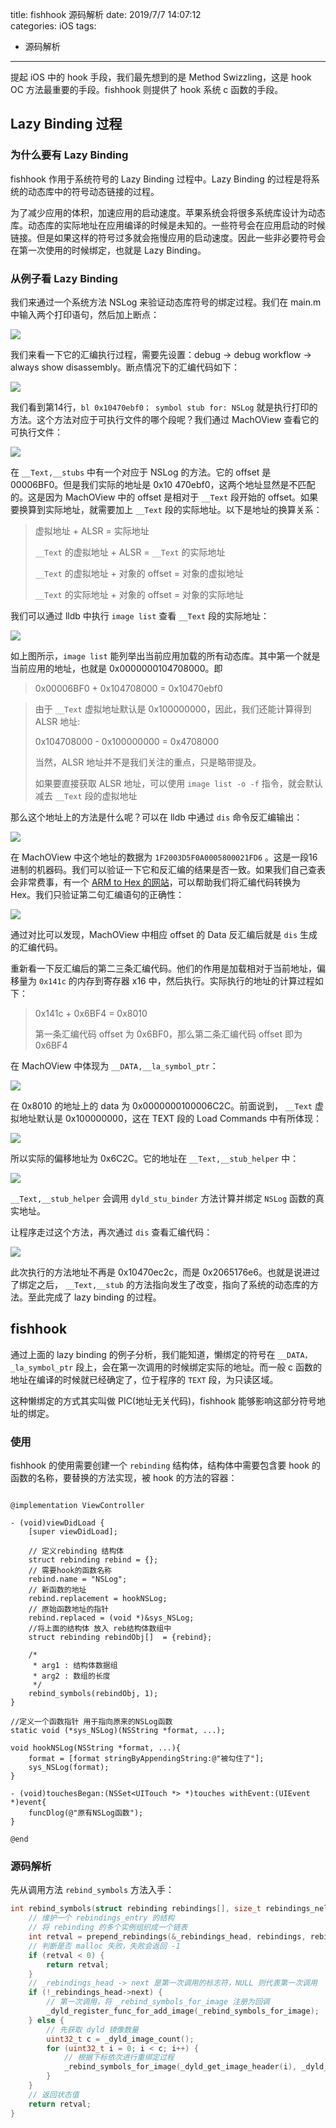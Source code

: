 title: fishhook 源码解析
date: 2019/7/7 14:07:12  
categories: iOS
tags: 

 - 源码解析
	
---

提起 iOS 中的 hook 手段，我们最先想到的是 Method Swizzling，这是 hook OC 方法最重要的手段。fishhook 则提供了 hook 系统 c 函数的手段。

<!--more-->

## Lazy Binding 过程

### 为什么要有 Lazy Binding

fishhook 作用于系统符号的 Lazy Binding 过程中。Lazy Binding 的过程是将系统的动态库中的符号动态链接的过程。

为了减少应用的体积，加速应用的启动速度。苹果系统会将很多系统库设计为动态库。动态库的实际地址在应用编译的时候是未知的。一些符号会在应用启动的时候链接。但是如果这样的符号过多就会拖慢应用的启动速度。因此一些非必要符号会在第一次使用的时候绑定，也就是 Lazy Binding。

### 从例子看 Lazy Binding

我们来通过一个系统方法 NSLog 来验证动态库符号的绑定过程。我们在 main.m 中输入两个打印语句，然后加上断点：

![](https://github.com/zhang759740844/MyImgs/blob/master/MyBlog/fishhook1.png?raw=true)

我们来看一下它的汇编执行过程，需要先设置：debug -> debug workflow -> always show disassembly。断点情况下的汇编代码如下：

![](https://github.com/zhang759740844/MyImgs/blob/master/MyBlog/fishhook2.png?raw=true)

我们看到第14行，`bl 0x10470ebf0； symbol stub for: NSLog` 就是执行打印的方法。这个方法对应于可执行文件的哪个段呢？我们通过 MachOView 查看它的可执行文件：

![](https://github.com/zhang759740844/MyImgs/blob/master/MyBlog/fishhook4.png?raw=true)

在 `__Text,__stubs` 中有一个对应于 NSLog 的方法。它的 offset 是 00006BF0。但是我们实际的地址是 0x10 470ebf0，这两个地址显然是不匹配的。这是因为 MachOView 中的 offset 是相对于 `__Text` 段开始的 offset。如果要换算到实际地址，就需要加上 `__Text` 段的实际地址。以下是地址的换算关系：

> 虚拟地址 + ALSR = 实际地址
>
> `__Text` 的虚拟地址 + ALSR = `__Text` 的实际地址
>
> `__Text` 的虚拟地址 + 对象的 offset = 对象的虚拟地址
>
> `__Text` 的实际地址 + 对象的 offset = 对象的实际地址

我们可以通过 lldb 中执行 `image list` 查看 `__Text` 段的实际地址：

![](https://github.com/zhang759740844/MyImgs/blob/master/MyBlog/fishhook5.png?raw=true)

如上图所示，`image list` 能列举出当前应用加载的所有动态库。其中第一个就是当前应用的地址，也就是 0x0000000104708000。即

>  0x00006BF0 + 0x104708000 = 0x10470ebf0

> 由于 `__Text` 虚拟地址默认是 0x100000000，因此，我们还能计算得到  ALSR 地址:
>
> 0x104708000 - 0x100000000 = 0x4708000
>
> 当然，ALSR 地址并不是我们关注的重点，只是略带提及。
>
> 如果要直接获取 ALSR 地址，可以使用 `image list -o -f` 指令，就会默认减去 `__Text` 段的虚拟地址

那么这个地址上的方法是什么呢？可以在 lldb 中通过 `dis` 命令反汇编输出：

![](https://github.com/zhang759740844/MyImgs/blob/master/MyBlog/fishhook3.png?raw=true) 



在 MachOView 中这个地址的数据为 `1F2003D5F0A0005800021FD6` 。这是一段16进制的机器码。我们可以验证一下它和反汇编的结果是否一致。如果我们自己查表会非常费事，有一个 [ARM to Hex 的网站](http://armconverter.com/)，可以帮助我们将汇编代码转换为 Hex。我们只验证第二句汇编语句的正确性：

![](https://github.com/zhang759740844/MyImgs/blob/master/MyBlog/fishhook7.png?raw=true)

通过对比可以发现，MachOView 中相应 offset 的 Data 反汇编后就是 `dis` 生成的汇编代码。

重新看一下反汇编后的第二三条汇编代码。他们的作用是加载相对于当前地址，偏移量为 `0x141c` 的内存到寄存器 x16 中，然后执行。实际执行的地址的计算过程如下：

> 0x141c + 0x6BF4 = 0x8010
>
> 第一条汇编代码 offset 为 0x6BF0，那么第二条汇编代码 offset 即为 0x6BF4

在 MachOView 中体现为 `__DATA,__la_symbol_ptr`：

![](https://github.com/zhang759740844/MyImgs/blob/master/MyBlog/fishhook9.png?raw=true)

在 0x8010 的地址上的 data 为 0x0000000100006C2C。前面说到， `__Text` 虚拟地址默认是 0x100000000，这在 TEXT 段的 Load Commands 中有所体现：

![](https://github.com/zhang759740844/MyImgs/blob/master/MyBlog/fishhook10.png?raw=true)

所以实际的偏移地址为 0x6C2C。它的地址在 `__Text,__stub_helper` 中：

![](https://github.com/zhang759740844/MyImgs/blob/master/MyBlog/fishhook8.png?raw=true)

`__Text,__stub_helper` 会调用 `dyld_stu_binder` 方法计算并绑定 `NSLog` 函数的真实地址。

让程序走过这个方法，再次通过 `dis` 查看汇编代码：

![](https://github.com/zhang759740844/MyImgs/blob/master/MyBlog/fishhook6.png?raw=true)

此次执行的方法地址不再是 0x10470ec2c，而是 0x2065176e6。也就是说进过了绑定之后， `__Text,__stub` 的方法指向发生了改变，指向了系统的动态库的方法。至此完成了 lazy binding 的过程。

## fishhook

通过上面的 lazy binding 的例子分析，我们能知道，懒绑定的符号在 `__DATA，_la_symbol_ptr` 段上，会在第一次调用的时候绑定实际的地址。而一般 c 函数的地址在编译的时候就已经确定了，位于程序的 `TEXT` 段，为只读区域。

这种懒绑定的方式其实叫做 PIC(地址无关代码)，fishhook 能够影响这部分符号地址的绑定。

### 使用

fishhook 的使用需要创建一个 `rebinding` 结构体，结构体中需要包含要 hook 的函数的名称，要替换的方法实现，被 hook 的方法的容器：

```objc

@implementation ViewController

- (void)viewDidLoad {
    [super viewDidLoad];
 
    // 定义rebinding 结构体
    struct rebinding rebind = {};
  	// 需要hook的函数名称
    rebind.name = "NSLog";
  	// 新函数的地址
    rebind.replacement = hookNSLog;
  	// 原始函数地址的指针
    rebind.replaced = (void *)&sys_NSLog;
    //将上面的结构体 放入 reb结构体数组中
    struct rebinding rebindObj[]  = {rebind};
    
    /*
     * arg1 : 结构体数据组
     * arg2 : 数组的长度
     */
    rebind_symbols(rebindObj, 1);
}

//定义一个函数指针 用于指向原来的NSLog函数
static void (*sys_NSLog)(NSString *format, ...);

void hookNSLog(NSString *format, ...){
    format = [format stringByAppendingString:@"被勾住了"];
    sys_NSLog(format);
}

- (void)touchesBegan:(NSSet<UITouch *> *)touches withEvent:(UIEvent *)event{
    funcDlog(@"原有NSLog函数");
}

@end

```

### 源码解析

先从调用方法 `rebind_symbols` 方法入手：

```c
int rebind_symbols(struct rebinding rebindings[], size_t rebindings_nel) {
    // 维护一个 rebindings_entry 的结构
    // 将 rebinding 的多个实例组织成一个链表
    int retval = prepend_rebindings(&_rebindings_head, rebindings, rebindings_nel);
    // 判断是否 malloc 失败，失败会返回 -1
    if (retval < 0) {
        return retval;
    }
    // _rebindings_head -> next 是第一次调用的标志符，NULL 则代表第一次调用
    if (!_rebindings_head->next) {
        // 第一次调用，将 _rebind_symbols_for_image 注册为回调
        _dyld_register_func_for_add_image(_rebind_symbols_for_image);
    } else {
        // 先获取 dyld 镜像数量
        uint32_t c = _dyld_image_count();
        for (uint32_t i = 0; i < c; i++) {
            // 根据下标依次进行重绑定过程
            _rebind_symbols_for_image(_dyld_get_image_header(i), _dyld_get_image_vmaddr_slide(i));
        }
    }
    // 返回状态值
    return retval;
}
```





